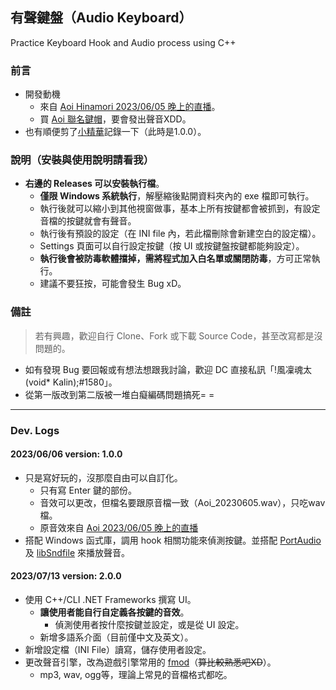 ## 有聲鍵盤（Audio Keyboard）
Practice Keyboard Hook and Audio process using C++

### 前言
- 開發動機
  - 來自 [Aoi Hinamori 2023/06/05 晚上的直播](https://www.youtube.com/watch?v=9eAVmmSTD58&t=7585s)。
  - 買 [Aoi 聯名鍵帽](https://www.inpad.com.tw/product.php?act=view&id=9313)，要會發出聲音XDD。
- 也有順便剪了[小精華](https://youtu.be/WPq07hRVdo8)記錄一下（此時是1.0.0）。

### 說明（安裝與使用說明請看我）
- **右邊的 Releases 可以安裝執行檔**。
  - **僅限 Windows 系統執行**，解壓縮後點開資料夾內的 exe 檔即可執行。
  - 執行後就可以縮小到其他視窗做事，基本上所有按鍵都會被抓到，有設定音檔的按鍵就會有聲音。
  - 執行後有預設的設定（在 INI file 內，若此檔刪除會新建空白的設定檔）。
  - Settings 頁面可以自行設定按鍵（按 UI 或按鍵盤按鍵都能夠設定）。
  - **執行後會被防毒軟體擋掉，需將程式加入白名單或關閉防毒**，方可正常執行。
  - 建議不要狂按，可能會發生 Bug xD。

### 備註
> 若有興趣，歡迎自行 Clone、Fork 或下載 Source Code，甚至改寫都是沒問題的。
- 如有發現 Bug 要回報或有想法想跟我討論，歡迎 DC 直接私訊「!風凜魂太(void* Kalin);#1580」。
- 從第一版改到第二版被一堆白癡編碼問題搞死= =

---

### Dev. Logs
#### 2023/06/06 version: 1.0.0
- 只是寫好玩的，沒那麼自由可以自訂化。
  - 只有寫 Enter 鍵的部份。
  - 音效可以更改，但檔名要跟原音檔一致（Aoi_20230605.wav），只吃wav檔。
  - 原音效來自 [Aoi 2023/06/05 晚上的直播](https://www.youtube.com/watch?v=9eAVmmSTD58&t=7618s)
- 搭配 Windows 函式庫，調用 hook 相關功能來偵測按鍵。並搭配 [PortAudio](https://github.com/PortAudio/portaudio) 及 [libSndfile](https://github.com/libsndfile/libsndfile) 來播放聲音。
#### 2023/07/13 version: 2.0.0
- 使用 C++/CLI .NET Frameworks 撰寫 UI。
  - **讓使用者能自行自定義各按鍵的音效**。
	- 偵測使用者按什麼按鍵並設定，或是從 UI 設定。
  - 新增多語系介面（目前僅中文及英文）。
- 新增設定檔（INI File）讀寫，儲存使用者設定。
- 更改聲音引擎，改為遊戲引擎常用的 [fmod](https://www.fmod.com/)（~~算比較熟悉吧XD~~）。
  - mp3, wav, ogg等，理論上常見的音檔格式都吃。
